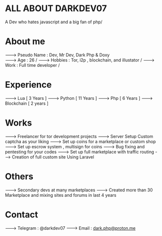 # ALL ABOUT DARKDEV07 

A Dev who hates javascript and a big fan of php/

# About me 

--->  Pseudo Name : Dev, Mr Dev, Dark Php & Doxy <br />
--->  Age : 26 /
--->  Hobbies : Tor, i2p , blockchain, and illustator  /
--->  Work : Full time developer  /

# Experience 

--->  Lua [ 3 Years ]
--->  Python [ 11 Years ]
--->  Php [ 6 Years ]
--->  Blockchain [ 2 years ]

# Works

--->  Freelancer for tor development projects 
--->  Server Setup Custom captcha as your liking 
--->  Set up coins for a marketplace or custom shop 
--->  Set up escrow system , multisign for coins 
--->  Bug fixing and pentesting for your codes 
--->  Set up full marketplace with traffic routing 
--->  Creation of full custom site Using Laravel 

# Others 

--->  Secondary devs at many marketplaces 
--->  Created more than 30 Marketplace and mixing sites and forums in last 4 years

# Contact 

--->  Telegram : @darkdev07
--->  Email : dark.php@proton.me
